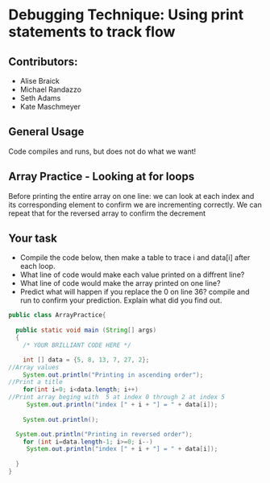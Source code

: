 # Debugging Technique: Using print statements to track flow

## Contributors:
* Alise Braick
* Michael Randazzo
* Seth Adams
* Kate Maschmeyer

## General Usage
Code compiles and runs, but does not do what we want! 

## Array Practice - Looking at for loops
Before printing the entire array on one line: we can look at each index and its corresponding element to confirm we are incrementing correctly. We can repeat that for the reversed array to confirm the decrement

## Your task
* Compile the code below, then make a table to trace i and data[i] after each loop.
* What line of code would make each value printed on a diffrent line?
* What line of code would make the array printed on one line?
* Predict what will happen if you replace the 0 on line 36? compile and run to confirm your prediction. Explain what did you find out.

```java
public class ArrayPractice{
  
  public static void main (String[] args)
  {
    /* YOUR BRILLIANT CODE HERE */

    int [] data = {5, 8, 13, 7, 27, 2};
//Array values
    System.out.println("Printing in ascending order");
//Print a title
    for(int i=0; i<data.length; i++)
//Print array beging with  5 at index 0 through 2 at index 5      
     System.out.println("index [" + i + "] = " + data[i]);
    
    System.out.println();

  System.out.println("Printing in reversed order");
    for (int i=data.length-1; i>=0; i--)
     System.out.println("index [" + i + "] = " + data[i]);
   
  }
}
```